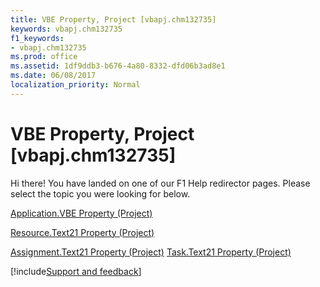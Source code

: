 ```yaml
---
title: VBE Property, Project [vbapj.chm132735]
keywords: vbapj.chm132735
f1_keywords:
- vbapj.chm132735
ms.prod: office
ms.assetid: 1df9ddb3-b676-4a80-8332-dfd06b3ad8e1
ms.date: 06/08/2017
localization_priority: Normal
---
```



# VBE Property, Project [vbapj.chm132735]

Hi there! You have landed on one of our F1 Help redirector pages. Please select the topic you were looking for below.

[Application.VBE Property (Project)](https://msdn.microsoft.com/library/abd71fdd-1ae8-5b29-a2a3-0ffedde3f667%28Office.15%29.aspx)

[Resource.Text21 Property (Project)](https://msdn.microsoft.com/library/ddbd4692-21a0-348c-fb73-423f574050c7%28Office.15%29.aspx)

[Assignment.Text21 Property (Project)](https://msdn.microsoft.com/library/f74a6191-36e3-fa12-326c-5bd65d1741e1%28Office.15%29.aspx)
[Task.Text21 Property (Project)](https://msdn.microsoft.com/library/74fbc857-4e7d-829a-2ed0-72b639a4bc50%28Office.15%29.aspx)

[!include[Support and feedback](~/includes/feedback-boilerplate.md)]